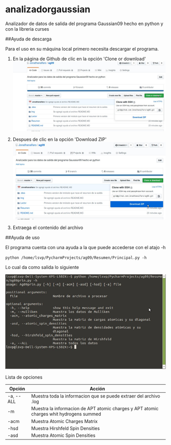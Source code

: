 # analizadorgaussian
Analizador  de datos de salida del programa Gaussian09 hecho en python y con la libreria curses

##Ayuda de descarga

Para el uso en su máquina local primero necesita descargar el programa.

1.  En la página de Github de clic en la opción 'Clone or download'![Imagen 2](Img/i1.jpg)

2.  Despues de clic en la opción  'Download ZIP'![Imagen 2](Img/i2.jpg)

3. Extraega el contenido del archivo

##Ayuda de uso


El programa cuenta con una ayuda a la que puede accederse con el atajo -h

`python /home/lsvp/PycharmProjects/ag09/Resumen/Principal.py -h`

Lo cual da como salida lo siguiente

![Imagen 3](Img/i3.jpg)

Lista de opciones


| Opción | Acción |
| - | - |
| -a, --ALL | Muestra toda la informacion que se puede extraer del archivo .log|
| -m | Muestra la informacion de APT atomic charges y APT atomic charges whit hydrogens summed |
| -acm | Muestra Atomic Charges Matrix |
| -hsd | Muestra Hirshfeld Spin Densities | 
| -asd | Muestra Atomic Spin Densities | 